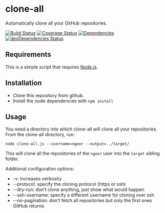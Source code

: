 clone-all
=========

Automatically clone all your GitHub repositories.

[![Build Status](https://travis-ci.org/ngeor/clone-all.svg?branch=master)](https://travis-ci.org/ngeor/clone-all)
[![Coverage Status](https://coveralls.io/repos/github/ngeor/clone-all/badge.svg)](https://coveralls.io/github/ngeor/clone-all)
[![Dependencies](https://david-dm.org/ngeor/clone-all.svg)](https://david-dm.org/ngeor/clone-all)
[![devDependencies Status](https://david-dm.org/ngeor/clone-all/dev-status.svg)](https://david-dm.org/ngeor/clone-all?type=dev)

Requirements
------------

This is a simple script that requires [Node.js](http://nodejs.org/).

Installation
------------

- Clone this repository from github.
- Install the node dependencies with `npm install`

Usage
-----

You need a directory into which clone-all will clone all your repositories.
From the clone-all directory, run:

```
node clone-all.js --username=ngeor --output=../target/
```

This will clone all the repositories of the `ngeor` user into the `target` sibling folder.

Additional configuration options:

- -v: increases verbosity
- --protocol: specify the cloning protocol (https or ssh)
- --dry-run: don't clone anything, just show what would happen
- --ssh-username: specify a different username for cloning over ssh
- --no-pagination: don't fetch all repositories but only the first ones GitHub returns
